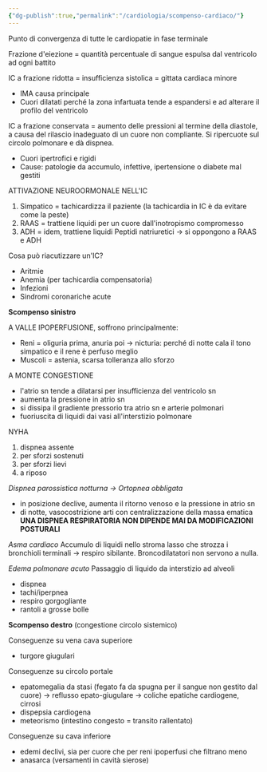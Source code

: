 ```yaml
---
{"dg-publish":true,"permalink":"/cardiologia/scompenso-cardiaco/"}
---
```


Punto di convergenza di tutte le cardiopatie in fase terminale

Frazione d'eiezione = quantità percentuale di sangue espulsa dal ventricolo ad ogni battito

IC a frazione ridotta = insufficienza sistolica = gittata cardiaca minore
- IMA causa principale
- Cuori dilatati perché la zona infartuata tende a espandersi e ad alterare il profilo del ventricolo

IC a frazione conservata = aumento delle pressioni al termine della diastole, a causa del rilascio inadeguato di un cuore non compliante. Si ripercuote sul circolo polmonare e dà dispnea.
- Cuori ipertrofici e rigidi
- Cause: patologie da accumulo, infettive, ipertensione o diabete mal gestiti

ATTIVAZIONE NEUROORMONALE NELL'IC
1) Simpatico = tachicardizza il paziente (la tachicardia in IC è da evitare come la peste)
2) RAAS = trattiene liquidi per un cuore dall'inotropismo compromesso
3) ADH = idem, trattiene liquidi
Peptidi natriuretici → si oppongono a RAAS e ADH

Cosa può riacutizzare un'IC?
- Aritmie
- Anemia (per tachicardia compensatoria)
- Infezioni
- Sindromi coronariche acute

**Scompenso sinistro**

A VALLE IPOPERFUSIONE, soffrono principalmente:
- Reni = oliguria prima, anuria poi → nicturia: perché di notte cala il tono simpatico e il rene è perfuso meglio
- Muscoli = astenia, scarsa tolleranza allo sforzo

A MONTE CONGESTIONE
- l'atrio sn tende a dilatarsi per insufficienza del ventricolo sn 
- aumenta la pressione in atrio sn
- si dissipa il gradiente pressorio tra atrio sn e arterie polmonari
- fuoriuscita di liquidi dai vasi all'interstizio polmonare

NYHA
1) dispnea assente
2) per sforzi sostenuti
3) per sforzi lievi
4) a riposo

*Dispnea parossistica notturna → Ortopnea obbligata*
- in posizione declive, aumenta il ritorno venoso e la pressione in atrio sn
- di notte, vasocostrizione arti con centralizzazione della massa ematica
**UNA DISPNEA RESPIRATORIA NON DIPENDE MAI DA MODIFICAZIONI POSTURALI**

*Asma cardiaco*
Accumulo di liquidi nello stroma lasso che strozza i bronchioli terminali → respiro sibilante.
Broncodilatatori non servono a nulla.

*Edema polmonare acuto*
Passaggio di liquido da interstizio ad alveoli
- dispnea
- tachi/iperpnea
- respiro gorgogliante
- rantoli a grosse bolle

**Scompenso destro** (congestione circolo sistemico)

Conseguenze su vena cava superiore
- turgore giugulari

Conseguenze su circolo portale
- epatomegalia da stasi (fegato fa da spugna per il sangue non gestito dal cuore) → reflusso epato-giugulare → coliche epatiche cardiogene, cirrosi
- dispepsia cardiogena
- meteorismo (intestino congesto = transito rallentato)

Conseguenze su cava inferiore
* edemi declivi, sia per cuore che per reni ipoperfusi che filtrano meno
* anasarca (versamenti in cavità sierose)
